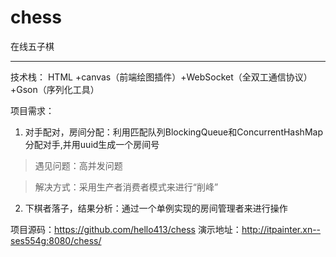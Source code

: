 # chess
在线五子棋

---

技术栈：  HTML +canvas（前端绘图插件）+WebSocket（全双工通信协议）+Gson（序列化工具）

项目需求：

1. 对手配对，房间分配：利用匹配队列BlockingQueue和ConcurrentHashMap分配对手,并用uuid生成一个房间号
> 遇见问题：高并发问题 			

>解决方式：采用生产者消费者模式来进行“削峰”
2. 下棋者落子，结果分析：通过一个单例实现的房间管理者来进行操作

项目源码：https://github.com/hello413/chess      演示地址：http://itpainter.xn--ses554g:8080/chess/
